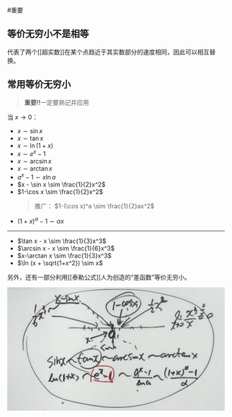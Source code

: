 #重要

## 等价无穷小不是相等

代表了两个[[超实数]]在某个点趋近于其实数部分的速度相同，因此可以相互替换。

## 常用等价无穷小

> **重要‼️**一定要熟记并应用

当 $x \rightarrow 0$：
- $x \sim \sin x$
- $x \sim \tan x$
- $x \sim \ln (1+x)$
- $x \sim e^x -1$
- $x \sim \arcsin x$
- $x \sim \arctan x$
- $a^x-1 \sim x \ln a$
- $x - \sin x \sim \frac{1}{2}x^2$
- $1-\cos x \sim \frac{1}{2}x^2$
	> 推广： $1-(\cos x)^a \sim \frac{1}{2}ax^2$
- $(1+x)^\alpha -1 \sim \alpha x$

---

- $\tan x - x \sim \frac{1}{3}x^3$
- $\arcsin x - x \sim \frac{1}{6}x^3$
- $x-\arctan x \sim \frac{1}{3}x^3$
- $\ln (x + \sqrt{1+x^2}) \sim x$

另外，还有一部分利用[[泰勒公式]]人为创造的“差函数”等价无穷小。

![zeros](assets/IMG_6358.jpeg)